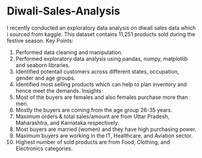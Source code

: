 # Diwali-Sales-Analysis
I recently conducted an exploratory data analysis on diwali sales data which i sourced from kaggle. This dataset contains 11,251 products sold during the festive season.
Key Points:
1. Performed data cleaning and manipulation.
2. Performed exploratory data analysis using pandas, numpy, matplotlib and seaborn libraries.
3. Identified potentail customers across different states, occupation, gender and age groups.
4. Identified most selling products which can help to plan inventory and hence meet the demands.
Insights:
1. Most of the buyers are females and also females purchase more than men.
2. Mostly the buyers are coming from the age group 26-35 years.
3. Maximum orders & total sales/amount are from Uttar Pradesh, Maharashtra, and Karnataka respectively.
4. Most buyers are married (women) and they have high purchasing power.
5. Maximum buyers are working in the IT, Healthcare, and Aviation sector.
6. Highest number of sold products are from Food, Clothing, and Electronics categories.   
